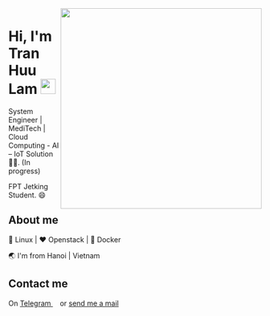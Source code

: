 <img align="right" width="400" height="400" src="https://i.imgur.com/9c5EX7K.png">


# Hi, I'm Tran Huu Lam <img width="30" height="30" src="https://media.giphy.com/media/LmNwrBhejkK9EFP504/giphy.gif">


System Engineer | MediTech | Cloud Computing - AI – IoT Solution   👨‍💻. (In progress)

FPT Jetking Student. :smile:

## About me 

:penguin: Linux  | :heart: Openstack | :whale: Docker

:earth_asia: I'm from Hanoi | Vietnam


## Contact me
On [Telegram <img width="10" height="10" src="https://i.imgur.com/SQttFMf.png">](https://t.me/lamth) or [send me a mail](mailto:tranhuulam199@gmail.com)



